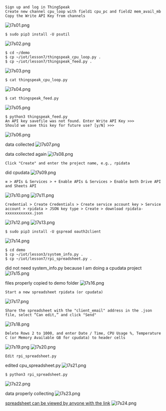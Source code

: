 ```
Sign up and log in ThingSpeak
Create new channel cpu_loop with field1 cpu_pc and field2 mem_avail_mb
Copy the Write API Key from channels
```
![l7s01.png](images/l7s01.png)

```
$ sudo pip3 install -U psutil
```
![l7s02.png](images/l7s02.png)

```
$ cd ~/demo
$ cp ~/iot/lesson7/thingspeak_cpu_loop.py .
$ cp ~/iot/lesson7/thingspeak_feed.py .
```
![l7s03.png](images/l7s03.png)

```
$ cat thingspeak_cpu_loop.py
```
![l7s04.png](images/l7s04.png)

```
$ cat thingspeak_feed.py
```
![l7s05.png](images/l7s05.png)

```
$ python3 thingspeak_feed.py
An API key savefile was not found. Enter Write API Key >>>
Should we save this key for future use? [y/N] >>>
```
![l7s06.png](images/l7s06.png)

data collected
![l7s07.png](images/l7s07.png)

data collected again
![l7s08.png](images/l7s08.png)

```
Click "Create" and enter the project name, e.g., rpidata
```
did cpudata
![l7s09.png](images/l7s09.png)

```
≡ > APIs & Services > + Enable APIs & Services > Enable both Drive API and Sheets API
```
![l7s10.png](images/l7s10.png)
![l7s11.png](images/l7s11.png)

```
Credential > Create Credentials > Create service account key > Service account > rpidata > JSON key type > Create > download rpidata-xxxxxxxxxxxx.json
```
![l7s12.png](images/l7s12.png)
![l7s13.png](images/l7s13.png)

```
$ sudo pip3 install -U gspread oauth2client
```
![l7s14.png](images/l7s14.png)

```
$ cd demo
$ cp ~/iot/lesson3/system_info.py .
$ cp ~/iot/lesson7/rpi_spreadsheet.py .
```
did not need system_info.py because I am doing a cpudata project
![l7s15.png](images/l7s15.png)

files properly copied to demo folder
![l7s16.png](images/l7s16.png)

```
Start a new spreadsheet rpidata (or cpudata)
```
![l7s17.png](images/l7s17.png)

```
Share the spreadsheet with the "client_email" address in the .json file, select “Can edit,” and click "Send"
```
![l7s18.png](images/l7s18.png)

```
Delete Rows 2 to 1000, and enter Date / Time, CPU Usage %, Temperature C (or Memory Available GB for cpudata) to header cells
```
![l7s19.png](images/l7s19.png)
![l7s20.png](images/l7s20.png)

```
Edit rpi_spreadsheet.py
```
edited cpu_spreadsheet.py
![l7s21.png](images/l7s21.png)

```
$ python3 rpi_spreadsheet.py
```
![l7s22.png](images/l7s22.png)

data properly collecting
![l7s23.png](images/l7s23.png)

[spreadsheet can be viewed by anyone with the link](https://docs.google.com/spreadsheets/d/1HkHynE6UBCzZVbJZs3Eoyt9ftPxSCAv70VdLFH6KNss/edit?usp=sharing)
![l7s24.png](images/l7s24.png)
